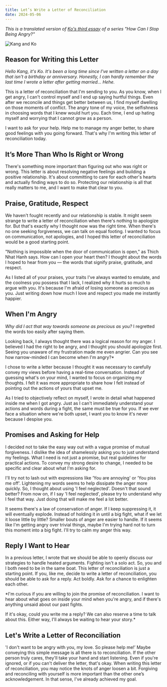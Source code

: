 ```yaml
---
title: Let’s Write a Letter of Reconciliation
date: 2024-05-06
---
```

*This is a translated version of [Ko's third essay](https://jagunbae.com/anger-3/) of a series "How Can I Stop Being Angry?"*

![Kang and Ko](https://jagunbae.com/content/images/size/w2000/2024/03/KakaoTalk_Photo_2024-03-09-23-27-03.webp)

## Reason for Writing this Letter

*Hello Kang, it's Ko. It's been a long time since I've written a letter on a day that isn't a birthday or anniversary. Honestly, I can hardly remember the last time I wrote a letter after getting married... Hehe.*

This is a letter of reconciliation that I'm sending to you. As you know, when I get angry, I can't control myself and I end up saying hurtful things. Even after we reconcile and things get better between us, I find myself dwelling on those moments of conflict. The angry tone of my voice, the selfishness in choosing words that I knew would hurt you. Each time, I end up hating myself and worrying that I cannot grow as a person.

I want to ask for your help. Help me to manage my anger better, to share good feelings with you going forward. That's why I'm writing this letter of reconciliation today.

## It’s More Than Who Is Right or Wrong
There's something more important than figuring out who was right or wrong. This letter is about resolving negative feelings and building a positive relationship. It's about committing to care for each other's hearts and actually finding ways to do so. Protecting our relationship is all that really matters to me, and I want to make that clear to you.

## Praise, Gratitude, Respect
We haven't fought recently and our relationship is stable. It might seem strange to write a letter of reconciliation when there's nothing to apologize for. But that's exactly why I thought now was the right time. When there's no one seeking forgiveness, we can talk on equal footing. I wanted to focus on communication, not apologies, and I hoped this letter of reconciliation would be a good starting point.

"Nothing is impossible when the door of communication is open," as Thich Nhat Hanh says. How can I open your heart then? I thought about the words I hoped to hear from you — the words that signify praise, gratitude, and respect.

As I listed all of your praises, your traits I've always wanted to emulate, and the coolness you possess that I lack, I realized why it hurts so much to argue with you. It's because I'm afraid of losing someone as precious as you. Just writing down how much I love and respect you made me instantly happier.

## When I'm Angry
*Why did I act that way towards someone as precious as you?* I regretted the words too easily after saying them.

Looking back, I always thought there was a logical reason for my anger. I believed I had the right to be angry, and I thought you should apologize first. Seeing you unaware of my frustration made me even angrier. Can you see how narrow-minded I can become when I'm angry?*

I chose to write a letter because I thought it was necessary to carefully convey my views before having a real-time conversation. Instead of guessing what's on your mind, I wanted to focus on organizing my thoughts. I felt it was more appropriate to share how I felt instead of pointing out the actions of yours that upset me.

As I tried to objectively reflect on myself, I wrote in detail what happened inside me when I got angry. Just as I can't immediately understand your actions and words during a fight, the same must be true for you. If we ever face a situation where we're both upset, I want you to know it's never because I despise you.

## Promises and Asking for Help
I decided not to take the easy way out with a vague promise of mutual forgiveness. I dislike the idea of shamelessly asking you to just understand my feelings. What I need is not just a promise, but real guidelines for practical actions. To convey my strong desire to change, I needed to be specific and clear about what I'm asking for.

I'll try not to lash out with expressions like ‘You are annoying' or ‘You piss me off'. Lightening my words seems to help dissipate the anger more quickly. So, I thought about using 'I feel neglected'. Doesn't that sound better? From now on, if I say 'I feel neglected', please try to understand why I feel that way. Just doing that will make me feel a lot better.

It seems there's a law of conservation of anger. If I keep suppressing it, it will eventually explode. Instead of holding it in until a big fight, what if we let it loose little by little? Smaller bouts of anger are easier to handle. If it seems like I'm getting angry over trivial things, maybe I'm trying hard not to turn this moment into a big fight. I'll try to calm my anger this way.

## Reply I Want to Hear
In a previous letter, I wrote that we should be able to openly discuss our strategies to handle heated arguments. Fighting isn't a solo act. So, you and I both need to be in the same boat. This letter of reconciliation is just a starting point. If you, like me, decide to write a letter of reconciliation, you should be able to ask for a reply. Act boldly. Ask for a chance to enlighten each other.

*I'm curious if you are willing to join the promise of reconciliation. I want to hear about what goes on inside your mind when you're angry, and if there's anything unsaid about our past fights.

If it's okay, could you write me a reply? We can also reserve a time to talk about this. Either way, I'll always be waiting to hear your story.*

## Let's Write a Letter of Reconciliation
'I don't want to be angry with you, my love. So please help me!’ Maybe conveying this simple message is all there is to reconciliation. If the other person truly cares, they'll take your hand and start listening. Even if you're ignored, or if you can't deliver the letter, that's okay. When writing this letter of reconciliation, you may notice the knots of anger loosen a bit. Forgiving and reconciling with yourself is more important than the other one’s acknowledgement. In that sense, I've already achieved my goal.